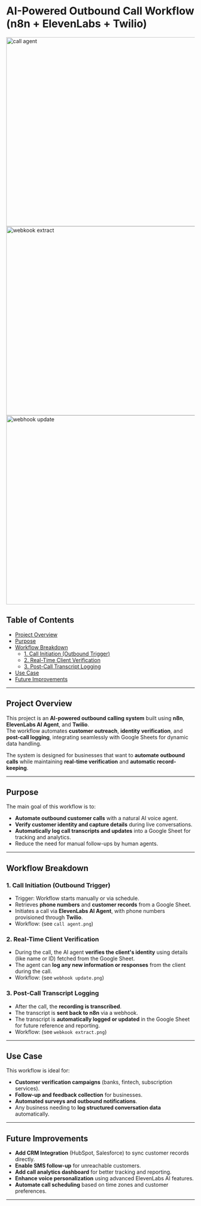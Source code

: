 # AI-Powered Outbound Call Workflow (n8n + ElevenLabs + Twilio)

<img width="960" height="505" alt="call agent" src="https://github.com/user-attachments/assets/c55be45b-22c2-4665-b386-748a0aacbd04" />

<img width="960" height="505" alt="webkook extract" src="https://github.com/user-attachments/assets/fdd69ea8-396b-4d90-b0c6-c5ba150d4885" />

<img width="960" height="505" alt="webhook update" src="https://github.com/user-attachments/assets/1e2228f2-ec01-4468-8a93-d14b8161f4bc" />

## Table of Contents
- [Project Overview](#project-overview)
- [Purpose](#purpose)
- [Workflow Breakdown](#workflow-breakdown)
  - [1. Call Initiation (Outbound Trigger)](#1-call-initiation-outbound-trigger)
  - [2. Real-Time Client Verification](#2-real-time-client-verification)
  - [3. Post-Call Transcript Logging](#3-post-call-transcript-logging)
- [Use Case](#use-case)
- [Future Improvements](#future-improvements)

---

## Project Overview
This project is an **AI-powered outbound calling system** built using **n8n**, **ElevenLabs AI Agent**, and **Twilio**.  
The workflow automates **customer outreach**, **identity verification**, and **post-call logging**, integrating seamlessly with Google Sheets for dynamic data handling.

The system is designed for businesses that want to **automate outbound calls** while maintaining **real-time verification** and **automatic record-keeping**.

---

## Purpose
The main goal of this workflow is to:
- **Automate outbound customer calls** with a natural AI voice agent.
- **Verify customer identity and capture details** during live conversations.
- **Automatically log call transcripts and updates** into a Google Sheet for tracking and analytics.
- Reduce the need for manual follow-ups by human agents.

---

## Workflow Breakdown

### 1. Call Initiation (Outbound Trigger)
- Trigger: Workflow starts manually or via schedule.
- Retrieves **phone numbers** and **customer records** from a Google Sheet.
- Initiates a call via **ElevenLabs AI Agent**, with phone numbers provisioned through **Twilio**.
- Workflow: (see `call agent.png`)

### 2. Real-Time Client Verification
- During the call, the AI agent **verifies the client's identity** using details (like name or ID) fetched from the Google Sheet.
- The agent can **log any new information or responses** from the client during the call.
- Workflow: (see `webhook update.png`)

### 3. Post-Call Transcript Logging
- After the call, the **recording is transcribed**.
- The transcript is **sent back to n8n** via a webhook.
- The transcript is **automatically logged or updated** in the Google Sheet for future reference and reporting.
- Workflow: (see `webkook extract.png`)

---

## Use Case
This workflow is ideal for:
- **Customer verification campaigns** (banks, fintech, subscription services).
- **Follow-up and feedback collection** for businesses.
- **Automated surveys and outbound notifications**.
- Any business needing to **log structured conversation data** automatically.

---

## Future Improvements
- **Add CRM Integration** (HubSpot, Salesforce) to sync customer records directly.
- **Enable SMS follow-up** for unreachable customers.
- **Add call analytics dashboard** for better tracking and reporting.
- **Enhance voice personalization** using advanced ElevenLabs AI features.
- **Automate call scheduling** based on time zones and customer preferences.

---
